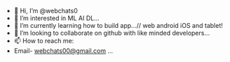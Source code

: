 - 👋 Hi, I’m @webchats0
- 👀 I’m interested in ML AI DL...
- 🌱 I’m currently learning how to build app...// web android iOS and tablet!
- 💞️ I’m looking to collaborate on github with like minded developers...
- 📫 How to reach me:
-   Email- webchats00@gmail.com ...

<!---
webchats0/webchats0 is a ✨ special ✨ repository because its `README.md` (this file) appears on your GitHub profile.
You can click the Preview link to take a look at your changes.
--->
